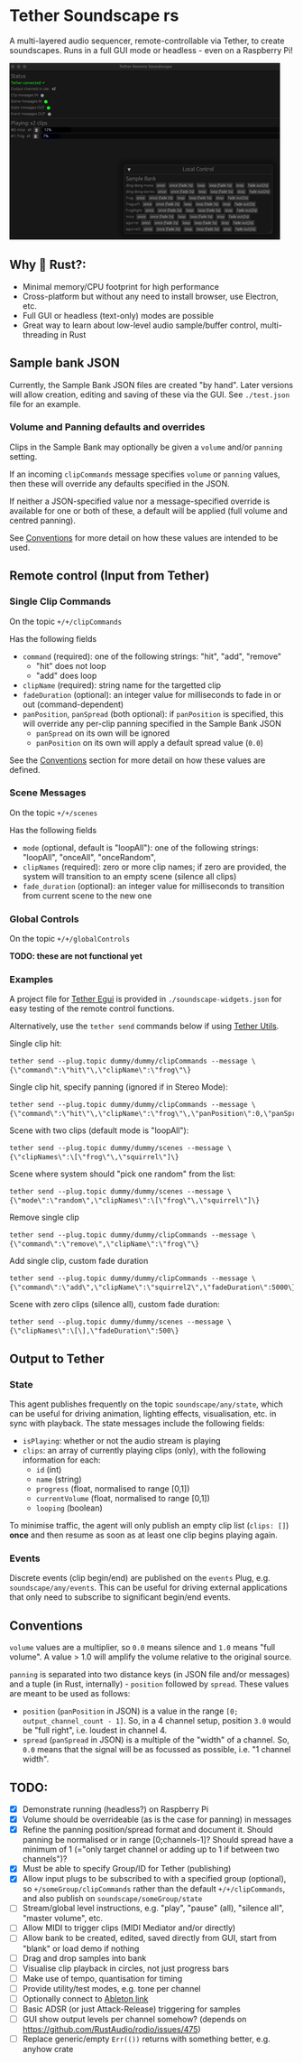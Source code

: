 # Tether Soundscape rs

A multi-layered audio sequencer, remote-controllable via Tether, to create soundscapes. Runs in a full GUI mode or headless - even on a Raspberry Pi!

![screenshot animation](./soundscape.gif)


## Why 🦀 Rust?:
- Minimal memory/CPU footprint for high performance
- Cross-platform but without any need to install browser, use Electron, etc.
- Full GUI or headless (text-only) modes are possible
- Great way to learn about low-level audio sample/buffer control, multi-threading in Rust


## Sample bank JSON
Currently, the Sample Bank JSON files are created "by hand". Later versions will allow creation, editing and saving of these via the GUI. See `./test.json` file for an example.

### Volume and Panning defaults and overrides
Clips in the Sample Bank may optionally be given a `volume` and/or `panning` setting.

If an incoming `clipCommands` message specifies `volume` or `panning` values, then these will override any defaults specified in the JSON.

If neither a JSON-specified value nor a message-specified override is available for one or both of these, a default will be applied (full volume and centred panning).

See [Conventions](#conventions) for more detail on how these values are intended to be used.

## Remote control (Input from Tether)

### Single Clip Commands
On the topic `+/+/clipCommands`

Has the following fields
- `command` (required): one of the following strings: "hit", "add", "remove"
  - "hit" does not loop
  - "add" does loop
- `clipName` (required): string name for the targetted clip
- `fadeDuration` (optional): an integer value for milliseconds to fade in or out (command-dependent)
- `panPosition`, `panSpread` (both optional): if `panPosition` is specified, this will override any per-clip panning specified in the Sample Bank JSON
   - `panSpread` on its own will be ignored
   - `panPosition` on its own will apply a default spread value (`0.0`)

See the [Conventions](#conventions) section for more detail on how these values are defined. 

### Scene Messages
On the topic `+/+/scenes`

Has the following fields
- `mode` (optional, default is "loopAll"): one of the following strings: "loopAll", "onceAll", "onceRandom",
- `clipNames` (required): zero or more clip names; if zero are provided, the system will transition to an empty scene (silence all clips)
- `fade_duration` (optional):  an integer value for milliseconds to transition from current scene to the new one

### Global Controls
On the topic `+/+/globalControls`

**TODO: these are not functional yet**
### Examples
A project file for [Tether Egui](https://github.com/RandomStudio/tether-egui) is provided in `./soundscape-widgets.json` for easy testing of the remote control functions.

Alternatively, use the `tether send` commands below if using [Tether Utils](https://crates.io/crates/tether-utils).

Single clip hit:
```
tether send --plug.topic dummy/dummy/clipCommands --message \{\"command\":\"hit\"\,\"clipName\":\"frog\"\}
```

Single clip hit, specify panning (ignored if in Stereo Mode):
```
tether send --plug.topic dummy/dummy/clipCommands --message \{\"command\":\"hit\"\,\"clipName\":\"frog\"\,\"panPosition\":0,\"panSpread\":1\}
```


Scene with two clips (default mode is "loopAll"):
```
tether send --plug.topic dummy/dummy/scenes --message \{\"clipNames\":\[\"frog\"\,\"squirrel\"]\}
```

Scene where system should "pick one random" from the list:
```
tether send --plug.topic dummy/dummy/scenes --message \{\"mode\":\"random\",\"clipNames\":\[\"frog\"\,\"squirrel\"]\}
```

Remove single clip
```
tether send --plug.topic dummy/dummy/clipCommands --message \{\"command\":\"remove\",\"clipName\":\"frog\"\}
```

Add single clip, custom fade duration
```
tether send --plug.topic dummy/dummy/clipCommands --message \{\"command\":\"add\",\"clipName\":\"squirrel2\",\"fadeDuration\":5000\}
```

Scene with zero clips (silence all), custom fade duration:
```
tether send --plug.topic dummy/dummy/scenes --message \{\"clipNames\":\[\],\"fadeDuration\":500\}
```

## Output to Tether

### State
This agent publishes frequently on the topic `soundscape/any/state`, which can be useful for driving animation, lighting effects, visualisation, etc. in sync with playback. The state messages include the following fields:

- `isPlaying`: whether or not the audio stream is playing
- `clips`: an array of currently playing clips (only), with the following information for each:
  - `id` (int)
  - `name` (string)
  - `progress` (float, normalised to range [0,1])
  - `currentVolume` (float, normalised to range [0,1])
  - `looping` (boolean)

To minimise traffic, the agent will only publish an empty clip list (`clips: []`) **once** and then resume as soon as at least one clip begins playing again.

### Events
Discrete events (clip begin/end) are published on the `events` Plug, e.g. `soundscape/any/events`. This can be useful for driving external applications that only need to subscribe to significant begin/end events.

## Conventions
`volume` values are a multiplier, so `0.0` means silence and `1.0` means "full volume". A value > 1.0 will amplify the volume relative to the original source.

`panning` is separated into two distance keys (in JSON file and/or messages) and a tuple (in Rust, internally) - `position` followed by `spread`. These values are meant to be used as follows:
 - `position` (`panPosition` in JSON) is a value in the range `[0; output_channel_count - 1]`. So, in a 4 channel setup, position `3.0` would be "full right", i.e. loudest in channel 4.
 - `spread` (`panSpread` in JSON) is a multiple of the "width" of a channel. So, `0.0` means that the signal will be as focussed as possible, i.e. "1 channel width".


## TODO:
- [x] Demonstrate running (headless?) on Raspberry Pi
- [x] Volume should be overrideable (as is the case for panning) in messages
- [x] Refine the panning position/spread format and document it. Should panning be normalised or in range [0;channels-1]? Should spread have a minimum of 1 (="only target channel or adding up to 1 if between two channels")?
- [x] Must be able to specify Group/ID for Tether (publishing)
- [x] Allow input plugs to be subscribed to with a specified group (optional), so `+/someGroup/clipCommands` rather than the default `+/+/clipCommands`, and also publish on `soundscape/someGroup/state` 
- [ ] Stream/global level instructions, e.g. "play", "pause" (all), "silence all", "master volume", etc.
- [ ] Allow MIDI to trigger clips (MIDI Mediator and/or directly)
- [ ] Allow bank to be created, edited, saved directly from GUI, start from "blank" or load demo if nothing
- [ ] Drag and drop samples into bank
- [ ] Visualise clip playback in circles, not just progress bars
- [ ] Make use of tempo, quantisation for timing
- [ ] Provide utility/test modes, e.g. tone per channel
- [ ] Optionally connect to [Ableton link](https://docs.rs/ableton-link/latest/ableton_link/)
- [ ] Basic ADSR (or just Attack-Release) triggering for samples
- [ ] GUI show output levels per channel somehow? (depends on https://github.com/RustAudio/rodio/issues/475)
- [ ] Replace generic/empty `Err(())` returns with something better, e.g. anyhow crate
